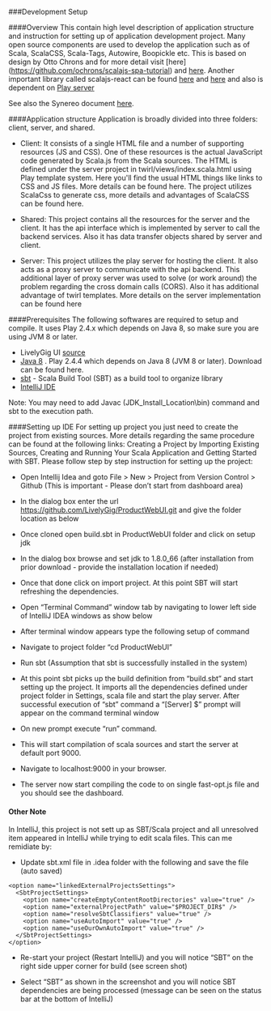 ###Development Setup 


####Overview 
This contain high level description of application structure and instruction for setting up of application 
development project. Many open source components are used to develop the application such as of Scala, ScalaCSS, 
Scala-Tags, Autowire, Boopickle etc. This is based on design by Otto Chrons and for more detail visit [here]
(https://github.com/ochrons/scalajs-spa-tutorial) and [here](http://ochrons.github.io/scalajs-spa-tutorial/). 
Another important library called scalajs-react can be found [here](https://japgolly.github.io/scalajs-react/) 
and [here](https://github.com/vmunier/play-with-scalajs-example) and also is dependent on [Play server](https://www.playframework.com/)

See also the Synereo document [here](https://docs.google.com/document/d/1F4mXkuO_54oKv_02x6v9UUcycNWJFWUExL8KQNMuGr8/edit).


####Application structure
Application is broadly divided into three folders: client, server, and shared. 

  * Client: It consists of a single HTML file and a number of supporting resources (JS and CSS). One of these 
  resources is the actual JavaScript code generated by Scala.js from the Scala sources. The HTML is defined 
  under the server project in twirl/views/index.scala.html using Play template system. Here you'll find the 
  usual HTML things like links to CSS and JS files. More details can be found here. The project utilizes 
  ScalaCss to generate css, more details and advantages of ScalaCSS can be found here. 

  * Shared: This project contains all the resources for the server and the client. It has the api interface 
  which is implemented by server to call the backend services. Also it has data transfer objects shared by 
  server and client.

  * Server: This project utilizes the play server for hosting the client. It also acts as a proxy server to 
  communicate with the api backend. This additional layer of proxy server was used to solve (or work around) 
  the problem regarding the cross domain calls (CORS). Also it has additional advantage of twirl templates. 
  More details on the server implementation can be found here

####Prerequisites
The following softwares are required to setup and compile. It uses Play 2.4.x which depends on Java 8, so make sure you are using JVM 8 or later. 
 * LivelyGig UI [source](https://github.com/LivelyGig/ProductWebUI)  
 * [Java 8](http://www.oracle.com/technetwork/java/javase/downloads/jdk8-downloads-2133151.html) .
Play 2.4.4 which depends on Java 8 (JVM 8 or later). Download can be found here.
 * [sbt](http://www.scala-sbt.org/download.html) - Scala Build Tool (SBT) as a build tool to organize library
 * [IntelliJ IDE](https://www.jetbrains.com/idea/#chooseYourEdition)

Note: You may need to add Javac (JDK_Install_Location\bin) command and sbt to the execution path. 


####Setting up IDE
For setting up project you just need to create the project from existing sources. More details regarding the same procedure can be found at the following links:  Creating a Project by Importing Existing Sources, Creating and Running Your Scala Application and Getting Started with SBT. Please follow step by step instruction for setting up the project:

 * Open Intellij Idea and goto File > New >  Project from Version Control > Github (This is important - Please don’t start from dashboard area)
 * In the dialog box enter the url https://github.com/LivelyGig/ProductWebUI.git and give the folder location as below
 * Once cloned open build.sbt in ProductWebUI folder and click on setup jdk

 * In the dialog box browse and set jdk to 1.8.0_66 (after installation from prior download - provide the installation location if needed)
 * Once that done click on import project. At this point SBT will start  refreshing the dependencies.
 * Open “Terminal Command” window tab by navigating to lower left side of IntelliJ IDEA windows as show below

 * After terminal window appears type the following setup of command 
 * Navigate to project folder “cd ProductWebUI” 
 * Run sbt (Assumption that sbt is successfully installed in the system)
 * At this point sbt picks up the build definition from “build.sbt” and start setting up the project. It imports all the dependencies defined under project folder in Settings, scala file and start the play server. After successful execution of “sbt” command a “[Server] $” prompt will appear on the command terminal window
 * On new prompt execute “run” command. 

 * This will start compilation of scala sources and start the server at default port 9000.

 * Navigate to localhost:9000 in your browser.
 
 * The server now start compiling the code to on single fast-opt.js file and you should see the dashboard.

#### Other Note 

In IntelliJ, this project is not sett up as SBT/Scala project and all unresolved item appeared in IntelliJ while trying to edit scala files. This can me remidiate by:

 * Update sbt.xml file in .idea folder with the following and save the file (auto saved)
 
```
<option name="linkedExternalProjectsSettings">
  <SbtProjectSettings>
    <option name="createEmptyContentRootDirectories" value="true" />
    <option name="externalProjectPath" value="$PROJECT_DIR$" />
    <option name="resolveSbtClassifiers" value="true" />
    <option name="useAutoImport" value="true" />
    <option name="useOurOwnAutoImport" value="true" />
  </SbtProjectSettings>
</option>
```

 * Re-start your project (Restart IntelliJ) and you will notice “SBT” on the right side upper corner for build (see screen shot)
 
* Select “SBT” as shown in the screenshot and you will notice SBT dependencies are being processed (message can be seen on the status bar at the bottom of IntelliJ)
